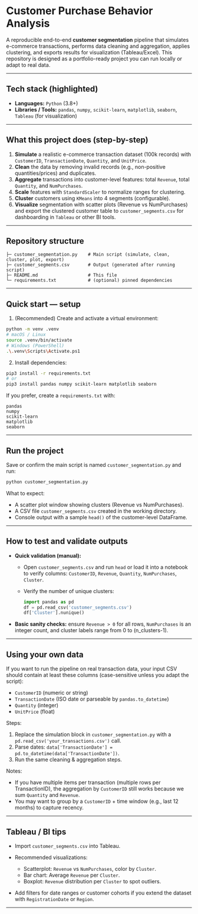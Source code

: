 # Customer Purchase Behavior Analysis

A reproducible end-to-end **customer segmentation** pipeline that simulates e-commerce transactions, performs data cleaning and aggregation, applies clustering, and exports results for visualization (Tableau/Excel). This repository is designed as a portfolio-ready project you can run locally or adapt to real data.

---

## Tech stack (highlighted)

* **Languages:** `Python` (3.8+)
* **Libraries / Tools:** `pandas`, `numpy`, `scikit-learn`, `matplotlib`, `seaborn`, `Tableau` (for visualization)

---

## What this project does (step-by-step)

1. **Simulate** a realistic e-commerce transaction dataset (100k records) with `CustomerID`, `TransactionDate`, `Quantity`, and `UnitPrice`.
2. **Clean** the data by removing invalid records (e.g., non-positive quantities/prices) and duplicates.
3. **Aggregate** transactions into customer-level features: total `Revenue`, total `Quantity`, and `NumPurchases`.
4. **Scale** features with `StandardScaler` to normalize ranges for clustering.
5. **Cluster** customers using `KMeans` into 4 segments (configurable).
6. **Visualize** segmentation with scatter plots (Revenue vs NumPurchases) and export the clustered customer table to `customer_segments.csv` for dashboarding in `Tableau` or other BI tools.

---

## Repository structure

```
├─ customer_segmentation.py    # Main script (simulate, clean, cluster, plot, export)
├─ customer_segments.csv       # Output (generated after running script)
├─ README.md                   # This file
└─ requirements.txt            # (optional) pinned dependencies
```

---

## Quick start — setup

1. (Recommended) Create and activate a virtual environment:

```bash
python -m venv .venv
# macOS / Linux
source .venv/bin/activate
# Windows (PowerShell)
.\.venv\Scripts\Activate.ps1
```

2. Install dependencies:

```bash
pip3 install -r requirements.txt
# or
pip3 install pandas numpy scikit-learn matplotlib seaborn
```

If you prefer, create a `requirements.txt` with:

```
pandas
numpy
scikit-learn
matplotlib
seaborn
```

---

## Run the project

Save or confirm the main script is named `customer_segmentation.py` and run:

```bash
python customer_segmentation.py
```

What to expect:

* A scatter plot window showing clusters (Revenue vs NumPurchases).
* A CSV file `customer_segments.csv` created in the working directory.
* Console output with a sample `head()` of the customer-level DataFrame.

---

## How to test and validate outputs

* **Quick validation (manual):**

  * Open `customer_segments.csv` and run `head` or load it into a notebook to verify columns: `CustomerID`, `Revenue`, `Quantity`, `NumPurchases`, `Cluster`.
  * Verify the number of unique clusters:

    ```python
    import pandas as pd
    df = pd.read_csv('customer_segments.csv')
    df['Cluster'].nunique()
    ```
* **Basic sanity checks:** ensure `Revenue > 0` for all rows, `NumPurchases` is an integer count, and cluster labels range from 0 to (n\_clusters-1).

---

## Using your own data

If you want to run the pipeline on real transaction data, your input CSV should contain at least these columns (case-sensitive unless you adapt the script):

* `CustomerID` (numeric or string)
* `TransactionDate` (ISO date or parseable by `pandas.to_datetime`)
* `Quantity` (integer)
* `UnitPrice` (float)

Steps:

1. Replace the simulation block in `customer_segmentation.py` with a `pd.read_csv('your_transactions.csv')` call.
2. Parse dates: `data['TransactionDate'] = pd.to_datetime(data['TransactionDate'])`.
3. Run the same cleaning & aggregation steps.

Notes:

* If you have multiple items per transaction (multiple rows per TransactionID), the aggregation by `CustomerID` still works because we sum `Quantity` and `Revenue`.
* You may want to group by a `CustomerID` + time window (e.g., last 12 months) to capture recency.

---

## Tableau / BI tips

* Import `customer_segments.csv` into Tableau.
* Recommended visualizations:

  * Scatterplot: `Revenue` vs `NumPurchases`, color by `Cluster`.
  * Bar chart: Average `Revenue` per `Cluster`.
  * Boxplot: `Revenue` distribution per `Cluster` to spot outliers.
* Add filters for date ranges or customer cohorts if you extend the dataset with `RegistrationDate` or `Region`.

---
